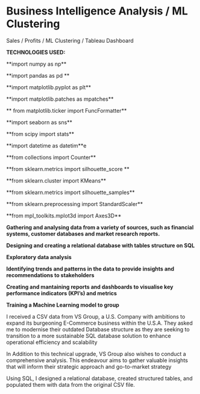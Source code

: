 # Business Intelligence Analysis / ML Clustering
Sales / Profits / ML Clustering / Tableau Dashboard

<p> <b>TECHNOLOGIES USED:</b></p>
<p> **import numpy as np** </p>
<p> **import pandas as pd **</p>
<p> **import matplotlib.pyplot as plt** </p>
<p> **import matplotlib.patches as mpatches** </p>  
<p>** from matplotlib.ticker import FuncFormatter** </p>
<p> **import seaborn as sns** </p>
<p> **from scipy import stats** </p>
<p> **import datetime as datetim**e </p>
<p> **from collections import Counter** </p>
<p> **from sklearn.metrics import silhouette_score **</p>
<p> **from sklearn.cluster import KMeans** </p>
<p> **from sklearn.metrics import silhouette_samples** </p>
<p> **from sklearn.preprocessing import StandardScaler** </p>
<p> **from mpl_toolkits.mplot3d import Axes3D** </p>

**<p>Gathering and analysing data from a variety of sources, such as financial systems, customer databases and market research reports.</p>**
**<p>Designing and creating a relational database with tables structure on SQL </p>**
**<p>Exploratory data analysis</p>**
**<p>Identifying trends and patterns in the data to provide insights and recommendations to stakeholders</p>**
**<p>Creating and mantaining reports and dashboards to visualise key performance indicators (KPI’s) and metrics</p>**
**<p>Training a Machine Learning model to group </p>**

I received a CSV data from VS Group, a U.S. Company with ambitions to expand its burgeoning E-Commerce business within the U.S.A. They asked me to modernise their outdated Database structure as they are seeking to transition to a more sustainable SQL database solution to enhance operational efficiency and scalability

In Addition to this technical upgrade, VS Group also wishes to conduct a comprehensive analysis. This endeavour aims to gather valuable insights that will inform their strategic approach and go-to-market strategy 

Using SQL, I designed a relational database, created structured tables, and populated them with data from the original CSV file.
